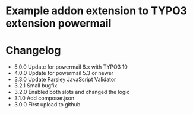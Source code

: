 # Example addon extension to TYPO3 extension powermail

# Changelog

- 5.0.0 Update for powermail 8.x with TYPO3 10
- 4.0.0 Update for powermail 5.3 or newer
- 3.3.0 Update Parsley JavaScript Validator
- 3.2.1 Small bugfix
- 3.2.0 Enabled both slots and changed the logic
- 3.1.0 Add composer.json
- 3.0.0 First upload to github
